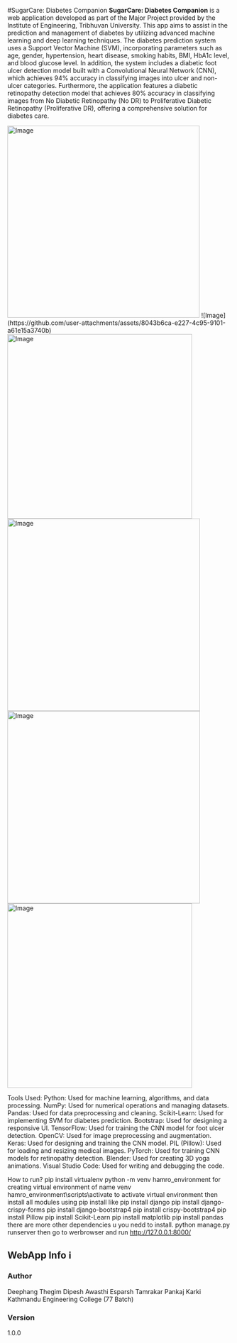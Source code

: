 #SugarCare: Diabetes Companion
**SugarCare: Diabetes Companion** is a web application developed as part of the Major Project provided by the Institute of Engineering, Tribhuvan University. This app aims to assist in the prediction 
and management of diabetes by utilizing advanced machine learning and deep learning techniques. The diabetes prediction system uses a Support Vector Machine (SVM), incorporating parameters such as age, 
gender, hypertension, heart disease, smoking habits, BMI, HbA1c level, and blood glucose level. In addition, the system includes a diabetic foot ulcer detection model built with a Convolutional Neural 
Network (CNN), which achieves 94% accuracy in classifying images into ulcer and non-ulcer categories. Furthermore, the application features a diabetic retinopathy detection model that achieves 80% accuracy 
in classifying images from No Diabetic Retinopathy (No DR) to Proliferative Diabetic Retinopathy (Proliferative DR), offering a comprehensive solution for diabetes care.

<img width="433" alt="Image" src="https://github.com/user-attachments/assets/ae429843-fd69-4343-9ef7-a8fb36b1aa6f" />
![Image](https://github.com/user-attachments/assets/8043b6ca-e227-4c95-9101-a61e15a3740b)
<img width="416" alt="Image" src="https://github.com/user-attachments/assets/05e84b4d-a578-4f81-a0d8-71108e8782ab" />
<img width="434" alt="Image" src="https://github.com/user-attachments/assets/cfda566d-ebf8-46f7-b40c-85fc499447c3" />
<img width="434" alt="Image" src="https://github.com/user-attachments/assets/98dafe5b-7a5e-462f-9fc4-c752d3d28c3b" />
<img width="416" alt="Image" src="https://github.com/user-attachments/assets/a874b359-c8e6-40fd-a8f4-c740a28bf8c2" />

Tools Used: 
Python: Used for machine learning, algorithms, and data processing.
NumPy: Used for numerical operations and managing datasets.
Pandas: Used for data preprocessing and cleaning.
Scikit-Learn: Used for implementing SVM for diabetes prediction.
Bootstrap: Used for designing a responsive UI.
TensorFlow: Used for training the CNN model for foot ulcer detection.
OpenCV: Used for image preprocessing and augmentation.
Keras: Used for designing and training the CNN model.
PIL (Pillow): Used for loading and resizing medical images.
PyTorch: Used for training CNN models for retinopathy detection.
Blender: Used for creating 3D yoga animations.
Visual Studio Code: Used for writing and debugging the code.

How to run?
pip install virtualenv
python -m venv hamro_environment        for creating virtual environment of name venv
hamro_environment\scripts\activate           to activate virtual environment
then install all modules using pip install 
like 
pip install django
pip install django-crispy-forms
pip install django-bootstrap4
pip install crispy-bootstrap4
pip install Pillow
pip install Scikit-Learn
pip install matplotlib
pip install pandas
there are more other dependencies u you nedd to install.
python manage.py runserver
then go to werbrowser and run
http://127.0.0.1:8000/

## WebApp Info ℹ️

### Author

Deephang Thegim
Dipesh Awasthi
Esparsh Tamrakar
Pankaj Karki
Kathmandu Engineering College (77 Batch)
### Version

1.0.0
